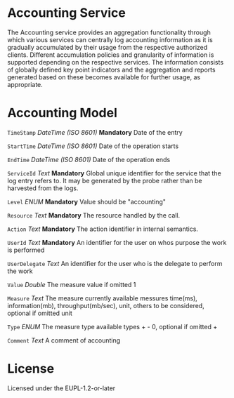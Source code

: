 # Accounting Service

The Accounting service provides an aggregation functionality through which various services can centrally log accounting information as it is gradually accumulated by their usage from the respective authorized clients. Different accumulation policies and granularity of information is supported depending on the respective services. The information consists of globally defined key point indicators and the aggregation and reports generated based on these becomes available for further usage, as appropriate.

# Accounting Model

`TimeStamp` *DateTime (ISO 8601)* **Mandatory** Date of the entry

`StartTime` *DateTime (ISO 8601)* Date of the operation starts

`EndTime` *DateTime (ISO 8601)* Date of the operation ends

`ServiceId` *Text* **Mandatory** Global unique identifier for the service that the log entry refers to. It may be generated by the probe rather than be harvested from the logs.

`Level` *ENUM* **Mandatory** Value should be "accounting"

`Resource` *Text* **Mandatory** The resource handled by the call.

`Action` *Text* **Mandatory** The action identifier in internal semantics.

`UserId` *Text* **Mandatory** An identifier for the user on whos purpose the work is performed

`UserDelegate` *Text* An identifier for the user who is the delegate to perform the work

`Value` *Double* The measure  value if omitted 1

`Measure` *Text* The measure  currently available   messures time(ms), information(mb), throughput(mb/sec), unit, others to be considered, optional if omitted unit

`Type` *ENUM* The measure  type available   types  + - 0, optional if omitted  +

`Comment` *Text* A comment of accounting 


# License

Licensed under the EUPL-1.2-or-later
